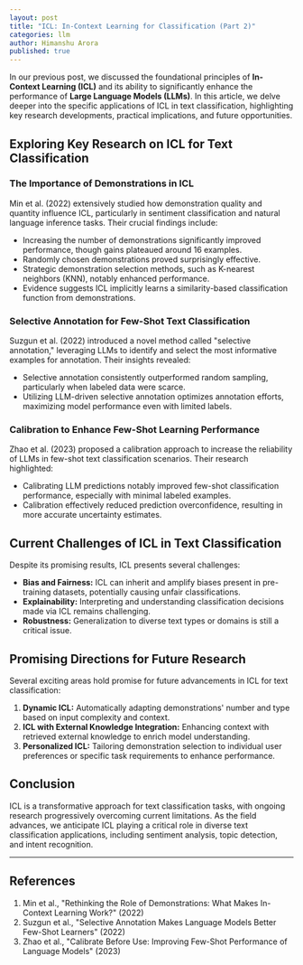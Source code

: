 ```yaml
---
layout: post
title: "ICL: In-Context Learning for Classification (Part 2)"
categories: llm
author: Himanshu Arora
published: true
---
```



In our previous post, we discussed the foundational principles of **In-Context Learning (ICL)** and its ability to significantly enhance the performance of **Large Language Models (LLMs)**. In this article, we delve deeper into the specific applications of ICL in text classification, highlighting key research developments, practical implications, and future opportunities.

## Exploring Key Research on ICL for Text Classification

### The Importance of Demonstrations in ICL

Min et al. (2022) extensively studied how demonstration quality and quantity influence ICL, particularly in sentiment classification and natural language inference tasks. Their crucial findings include:

* Increasing the number of demonstrations significantly improved performance, though gains plateaued around 16 examples.
* Randomly chosen demonstrations proved surprisingly effective.
* Strategic demonstration selection methods, such as K-nearest neighbors (KNN), notably enhanced performance.
* Evidence suggests ICL implicitly learns a similarity-based classification function from demonstrations.

### Selective Annotation for Few-Shot Text Classification

Suzgun et al. (2022) introduced a novel method called "selective annotation," leveraging LLMs to identify and select the most informative examples for annotation. Their insights revealed:

* Selective annotation consistently outperformed random sampling, particularly when labeled data were scarce.
* Utilizing LLM-driven selective annotation optimizes annotation efforts, maximizing model performance even with limited labels.

### Calibration to Enhance Few-Shot Learning Performance

Zhao et al. (2023) proposed a calibration approach to increase the reliability of LLMs in few-shot text classification scenarios. Their research highlighted:

* Calibrating LLM predictions notably improved few-shot classification performance, especially with minimal labeled examples.
* Calibration effectively reduced prediction overconfidence, resulting in more accurate uncertainty estimates.

## Current Challenges of ICL in Text Classification

Despite its promising results, ICL presents several challenges:

* **Bias and Fairness:** ICL can inherit and amplify biases present in pre-training datasets, potentially causing unfair classifications.
* **Explainability:** Interpreting and understanding classification decisions made via ICL remains challenging.
* **Robustness:** Generalization to diverse text types or domains is still a critical issue.

## Promising Directions for Future Research

Several exciting areas hold promise for future advancements in ICL for text classification:

1. **Dynamic ICL:** Automatically adapting demonstrations' number and type based on input complexity and context.
2. **ICL with External Knowledge Integration:** Enhancing context with retrieved external knowledge to enrich model understanding.
3. **Personalized ICL:** Tailoring demonstration selection to individual user preferences or specific task requirements to enhance performance.

## Conclusion

ICL is a transformative approach for text classification tasks, with ongoing research progressively overcoming current limitations. As the field advances, we anticipate ICL playing a critical role in diverse text classification applications, including sentiment analysis, topic detection, and intent recognition.

---

## References

1. Min et al., "Rethinking the Role of Demonstrations: What Makes In-Context Learning Work?" (2022)
2. Suzgun et al., "Selective Annotation Makes Language Models Better Few-Shot Learners" (2022)
3. Zhao et al., "Calibrate Before Use: Improving Few-Shot Performance of Language Models" (2023)
